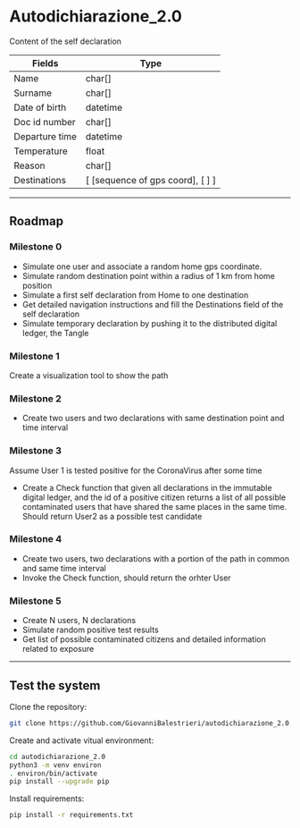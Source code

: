 # Autodichiarazione_2.0

Content of the self declaration

Fields | Type
--- | --- 
Name | char[] 
Surname | char[] 
Date of birth | datetime 
Doc id number | char[] 
Departure time | datetime
Temperature | float
Reason  | char[] 
Destinations | [ [sequence of gps coord], [ ] ]

---

## Roadmap

### Milestone 0

- Simulate one user and associate a random home gps coordinate.
- Simulate random destination point within a radius of 1 km from home position
- Simulate a first self declaration from Home to one destination
- Get detailed navigation instructions and fill the Destinations field of the self declaration
- Simulate temporary declaration by pushing it to the distributed digital ledger, the Tangle

### Milestone 1

 Create a visualization tool to show the path

### Milestone 2

- Create two users and two declarations with same destination point and time interval

### Milestone 3

 Assume User 1 is tested positive for the CoronaVirus after some time
 
- Create a Check function that given all declarations in the immutable digital ledger, and the id of a positive citizen returns a list of all possible contaminated users that have shared the same places in the same time. Should return User2 as a possible test candidate

### Milestone 4

- Create two users, two declarations with a portion of the path in common and same time interval
- Invoke the Check function, should return the orhter User

### Milestone 5

- Create N users, N declarations
- Simulate random positive test results
- Get list of possible contaminated citizens and detailed information related to exposure

---

## Test the system

Clone the repository:

```bash
git clone https://github.com/GiovanniBalestrieri/autodichiarazione_2.0.git
```

Create and activate vitual environment:
```bash
cd autodichiarazione_2.0
python3 -m venv environ
. environ/bin/activate
pip install --upgrade pip
```
Install requirements:
```bash
pip install -r requirements.txt
```

